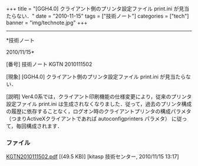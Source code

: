 ﻿+++
title = "[GGH4.0] クライアント側のプリンタ設定ファイル print.ini が見当たらない．"
date = "2010-11-15"
tags = ["技術ノート"]
categories = ["tech"]
banner = "img/technote.jpg"
+++

-----------------------------------------------------------------------------------------------------------------------------

*技術ノート

2010/11/15*


[番号]
技術ノート KGTN 2010111502

[現象]
[GGH4.0] クライアント側のプリンタ設定ファイル print.ini
が見当たらない．

[説明]
Ver4.0系では，クライアント印刷機能の仕様変更により，従来のプリンタ設定ファイル
print.ini
は生成されなくなりました．従って，過去のプリンタ構成の履歴に依存することなく，ログオン時のクライアントプリンタの構成パラメタ
（つまりActiveXクライアントであれば autoconfigprinters パラメタ）
に従って，毎回構成されます．


### ファイル

 
 


[KGTN2010111502.pdf](http://techreport.kitasp.net/attachments/download/384/KGTN2010111502.pdf)
 [(49.5 KB)] [kitasp 技術センター, 2010/11/15
13:17]


 


 

